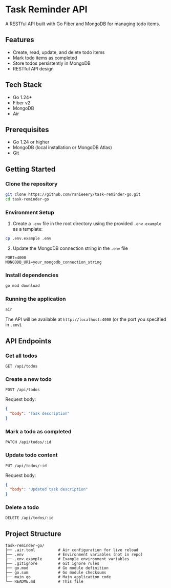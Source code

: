 # Task Reminder API

A RESTful API built with Go Fiber and MongoDB for managing todo items.

## Features

- Create, read, update, and delete todo items
- Mark todo items as completed
- Store todos persistently in MongoDB
- RESTful API design

## Tech Stack

- Go 1.24+
- Fiber v2
- MongoDB
- Air

## Prerequisites

- Go 1.24 or higher
- MongoDB (local installation or MongoDB Atlas)
- Git

## Getting Started

### Clone the repository

```bash
git clone https://github.com/ranieeery/task-reminder-go.git
cd task-reminder-go
```

### Environment Setup

1. Create a `.env` file in the root directory using the provided `.env.example` as a template:

```bash
cp .env.example .env
```

2. Update the MongoDB connection string in the `.env` file

```.env
PORT=4000
MONGODB_URI=your_mongodb_connection_string
```

### Install dependencies

```bash
go mod download
```

### Running the application

```bash
air
```

The API will be available at `http://localhost:4000` (or the port you specified in `.env`).

## API Endpoints

### Get all todos

``` http
GET /api/todos
```

### Create a new todo

```http
POST /api/todos
```

Request body:

```json
{
  "body": "Task description"
}
```

### Mark a todo as completed

```http
PATCH /api/todos/:id
```

### Update todo content

```http
PUT /api/todos/:id
```

Request body:

```json
{
  "body": "Updated task description"
}
```

### Delete a todo

```http
DELETE /api/todos/:id
```

## Project Structure

```structure
task-reminder-go/
├── .air.toml          # Air configuration for live reload
├── .env               # Environment variables (not in repo)
├── .env.example       # Example environment variables
├── .gitignore         # Git ignore rules
├── go.mod             # Go module definition
├── go.sum             # Go module checksums
├── main.go            # Main application code
└── README.md          # This file
```
